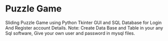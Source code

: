 # Puzzle Game
 Sliding Puzzle Game using Python Tkinter GUI and SQL Database for Login And Register account Details.
 Note: Create Data Base and Table in your any Sql software, Give your own user and password in mysql files.
